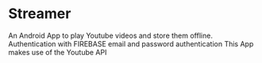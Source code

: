 # Streamer
An Android App to play Youtube videos and store them offline.
Authentication with FIREBASE email and password authentication
This App makes use of the Youtube API
